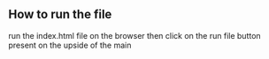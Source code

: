 ## How to run the file
 run the index.html file on the browser
 then click on the run file button present on the upside of the main

